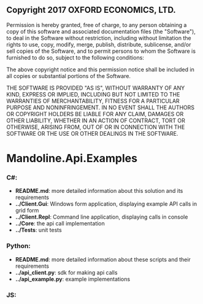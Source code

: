 ## Copyright 2017 OXFORD ECONOMICS, LTD.

Permission is hereby granted, free of charge, to any person obtaining a copy of this software and associated documentation files (the "Software"), to deal in the Software without restriction, including without limitation the rights to use, copy, modify, merge, publish, distribute, sublicense, and/or sell copies of the Software, and to permit persons to whom the Software is furnished to do so, subject to the following conditions:

The above copyright notice and this permission notice shall be included in all copies or substantial portions of the Software.

THE SOFTWARE IS PROVIDED "AS IS", WITHOUT WARRANTY OF ANY KIND, EXPRESS OR IMPLIED, INCLUDING BUT NOT LIMITED TO THE WARRANTIES OF MERCHANTABILITY, FITNESS FOR A PARTICULAR PURPOSE AND NONINFRINGEMENT. IN NO EVENT SHALL THE AUTHORS OR COPYRIGHT HOLDERS BE LIABLE FOR ANY CLAIM, DAMAGES OR OTHER LIABILITY, WHETHER IN AN ACTION OF CONTRACT, TORT OR OTHERWISE, ARISING FROM, OUT OF OR IN CONNECTION WITH THE SOFTWARE OR THE USE OR OTHER DEALINGS IN THE SOFTWARE.

# Mandoline.Api.Examples

### C#:
  - **README.md**: more detailed information about this solution and its requirements
  - **../Client.Gui**: Windows form application, displaying example API calls in grid form
  - **../Client.Repl**: Command line application, displaying calls in console
  - **../Core**: the api call implementation
  - **../Tests**: unit tests

### Python:
  - **README.md**: more detailed information about these scripts and their requirements
  - **../api_client.py**: sdk for making api calls
  - **../api_example.py**: example implementations
  
### JS:
